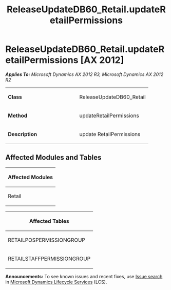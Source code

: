 ﻿---
title: ReleaseUpdateDB60_Retail.updateRetailPermissions
TOCTitle: ReleaseUpdateDB60_Retail.updateRetailPermissions
ms:assetid: 45b51edf-3d26-8928-2224-9e1172271231
ms:mtpsurl: https://msdn.microsoft.com/en-us/library/JJ718941(v=AX.60)
ms:contentKeyID: 49707975
ms.date: 05/18/2015
mtps_version: v=AX.60
---

# ReleaseUpdateDB60\_Retail.updateRetailPermissions [AX 2012]


_**Applies To:** Microsoft Dynamics AX 2012 R3, Microsoft Dynamics AX 2012 R2_

<table>
<colgroup>
<col style="width: 50%" />
<col style="width: 50%" />
</colgroup>
<tbody>
<tr class="odd">
<td><p><strong>Class</strong></p></td>
<td><p>ReleaseUpdateDB60_Retail</p></td>
</tr>
<tr class="even">
<td><p><strong>Method</strong></p></td>
<td><p>updateRetailPermissions</p></td>
</tr>
<tr class="odd">
<td><p><strong>Description</strong></p></td>
<td><p>update RetailPermissions</p></td>
</tr>
</tbody>
</table>


## Affected Modules and Tables

<table>
<colgroup>
<col style="width: 100%" />
</colgroup>
<thead>
<tr class="header">
<th><p>Affected Modules</p></th>
</tr>
</thead>
<tbody>
<tr class="odd">
<td><p>Retail</p></td>
</tr>
</tbody>
</table>


<table>
<colgroup>
<col style="width: 100%" />
</colgroup>
<thead>
<tr class="header">
<th><p>Affected Tables</p></th>
</tr>
</thead>
<tbody>
<tr class="odd">
<td><p>RETAILPOSPERMISSIONGROUP</p></td>
</tr>
<tr class="even">
<td><p>RETAILSTAFFPERMISSIONGROUP</p></td>
</tr>
</tbody>
</table>

  
**Announcements:** To see known issues and recent fixes, use [Issue search](http://go.microsoft.com/fwlink/?linkid=389258) in [Microsoft Dynamics Lifecycle Services](http://go.microsoft.com/fwlink/?linkid=306505) (LCS).

